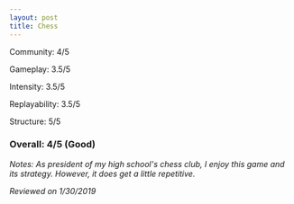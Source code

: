```yaml
---
layout: post
title: Chess
---
```


Community: 4/5

Gameplay: 3.5/5

Intensity: 3.5/5

Replayability: 3.5/5

Structure: 5/5

### Overall: 4/5 (Good)

*Notes: As president of my high school's chess club, I enjoy this game and its strategy. However, it does get a little repetitive.*

*Reviewed on 1/30/2019*

